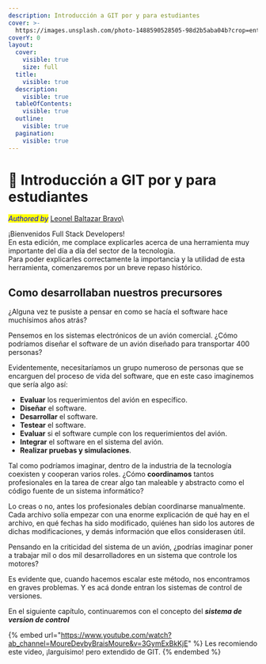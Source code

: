 ```yaml
---
description: Introducción a GIT por y para estudiantes
cover: >-
  https://images.unsplash.com/photo-1488590528505-98d2b5aba04b?crop=entropy&cs=srgb&fm=jpg&ixid=M3wxOTcwMjR8MHwxfHNlYXJjaHwxfHx0ZWNobm9sb2d5fGVufDB8fHx8MTY5MTMwMTg1M3ww&ixlib=rb-4.0.3&q=85
coverY: 0
layout:
  cover:
    visible: true
    size: full
  title:
    visible: true
  description:
    visible: true
  tableOfContents:
    visible: true
  outline:
    visible: true
  pagination:
    visible: true
---
```


# 👴 Introducción a GIT por y para estudiantes

_<mark style="color:blue;">Authored by</mark>_ [Leonel Baltazar Bravo](http://127.0.0.1:5000/u/CsZxgQkhPXZwEisNsxqzV4WCe012 "mention")\


¡Bienvenidos Full Stack Developers!\
En esta edición, me complace explicarles acerca de una herramienta muy importante del día a día del sector de la tecnología.\
Para poder explicarles correctamente la importancia y la utilidad de esta herramienta, comenzaremos por un breve repaso histórico.

## Como desarrollaban nuestros precursores

¿Alguna vez te pusiste a pensar en como se hacía el software hace muchísimos años atrás?

Pensemos en los sistemas electrónicos de un avión comercial. ¿Cómo podríamos diseñar el software de un avión diseñado para transportar 400 personas?

Evidentemente, necesitaríamos un grupo numeroso de personas que se encarguen del proceso de vida del software, que en este caso imaginemos que sería algo así:

* **Evaluar** los requerimientos del avión en específico.
* **Diseñar** el software.
* **Desarrollar** el software.
* **Testear** el software.
* **Evaluar** si el software cumple con los requerimientos del avión.
* **Integrar** el software en el sistema del avión.
* **Realizar pruebas y simulaciones**.

Tal como podríamos imaginar, dentro de la industria de la tecnología coexisten y cooperan varios roles. ¿Cómo **coordinamos** tantos profesionales en la tarea de crear algo tan maleable y abstracto como el código fuente de un sistema informático?

Lo creas o no, antes los profesionales debían coordinarse manualmente. Cada archivo solía empezar con una enorme explicación de qué hay en el archivo, en qué fechas ha sido modificado, quiénes han sido los autores de dichas modificaciones, y demás información que ellos considerasen útil.

Pensando en la criticidad del sistema de un avión, ¿podrías imaginar poner a trabajar mil o dos mil desarrolladores en un sistema que controle los motores?

Es evidente que, cuando hacemos escalar este método, nos encontramos en graves problemas. Y es acá donde entran los sistemas de control de versiones.

En el siguiente capítulo, continuaremos con el concepto del _**sistema de version de control**_



{% embed url="https://www.youtube.com/watch?ab_channel=MoureDevbyBraisMoure&v=3GymExBkKjE" %}
Les recomiendo este video, ¡larguísimo! pero extendido de GIT.
{% endembed %}
